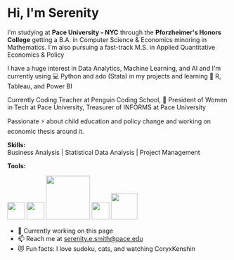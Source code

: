 # Hi, I'm Serenity
I'm studying at **Pace University - NYC** through the **Pforzheimer's Honors College** getting a B.A. in Computer Science & Economics minoring in Mathematics. I'm also pursuing a fast-track M.S. in Applied Quantitative Economics & Policy

I have a huge interest in Data Analytics, Machine Learning, and AI and I'm currently using 💻 Python and ado (Stata) in my projects and learning 🌱 R, Tableau, and Power BI

Currently Coding Teacher at Penguin Coding School, 🌹 President of Women in Tech at Pace University, Treasurer of INFORMS at Pace University

Passionate ⚡ about child education and policy change and working on economic thesis around it.

**Skills:** <br />
Business Analysis | Statistical Data Analysis | Project Management 

**Tools:**
<!--
vscode logo
-->
<picture>
  <source media="(prefers-color-scheme: dark)" srcset="https://github.com/user-attachments/assets/7bc1b688-d656-4a9f-af2d-7f3369352f26" width="40">
  <source media="(prefers-color-scheme: light)" srcset="https://github.com/user-attachments/assets/7bc1b688-d656-4a9f-af2d-7f3369352f26" width="40">
  <img alt="" src="https://github.com/user-attachments/assets/7bc1b688-d656-4a9f-af2d-7f3369352f26" width="40">
</picture>

<!--
google colab logo
-->
<picture>
  <source media="(prefers-color-scheme: dark)" srcset="https://github.com/user-attachments/assets/37d32fda-e393-4f7f-8a5c-7ca6ed35dd39" width="40">
  <source media="(prefers-color-scheme: light)" srcset="https://github.com/user-attachments/assets/37d32fda-e393-4f7f-8a5c-7ca6ed35dd39" width="40">
  <img alt="" src="https://github.com/user-attachments/assets/37d32fda-e393-4f7f-8a5c-7ca6ed35dd39" width="40">
</picture>

<!--
stata logo
-->
<picture>
  <source media="(prefers-color-scheme: dark)" srcset="https://github.com/user-attachments/assets/e7898f0c-efe6-4b19-a2db-fa7a6b22a0e5" width="100">
  <source media="(prefers-color-scheme: light)" srcset="https://github.com/user-attachments/assets/e7898f0c-efe6-4b19-a2db-fa7a6b22a0e5" width="100">
  <img alt="" src="https://github.com/user-attachments/assets/e7898f0c-efe6-4b19-a2db-fa7a6b22a0e5" width="100">
</picture>

<!--
jupyter notebook logo
-->
<picture>
  <source media="(prefers-color-scheme: dark)" srcset="https://github.com/user-attachments/assets/1871f1e7-9058-4bc6-ba24-547b6beb0894" width="40">
  <source media="(prefers-color-scheme: light)" srcset="https://github.com/user-attachments/assets/1871f1e7-9058-4bc6-ba24-547b6beb0894" width="40">
  <img alt="" src="https://github.com/user-attachments/assets/1871f1e7-9058-4bc6-ba24-547b6beb0894" width="40">
</picture>

<!--
python idle logo
-->
<picture>
  <source media="(prefers-color-scheme: dark)" srcset="https://github.com/user-attachments/assets/58e63a7b-48b3-43e8-92a3-78247efae777" width="60">
  <source media="(prefers-color-scheme: light)" srcset="https://github.com/user-attachments/assets/58e63a7b-48b3-43e8-92a3-78247efae777" width="60">
  <img alt="" src="https://github.com/user-attachments/assets/58e63a7b-48b3-43e8-92a3-78247efae777" width="60">
</picture>

- 🔭 Currently working on this page
- 📫 Reach me at serenity.e.smith@pace.edu
- 😻 Fun facts: I love sudoku, cats, and watching CoryxKenshin


<!--
**garfsters/garfsters** is a ✨ _special_ ✨ repository because its `README.md` (this file) appears on your GitHub profile.

Here are some ideas to get you started:

- 🔭 I’m currently working on ...
- 🌱 I’m currently learning ...
- 👯 I’m looking to collaborate on ...
- 🤔 I’m looking for help with ...
- 💬 Ask me about ...
- 📫 How to reach me: ...
- 😄 Pronouns: ...
- ⚡ Fun fact: ...
-->
